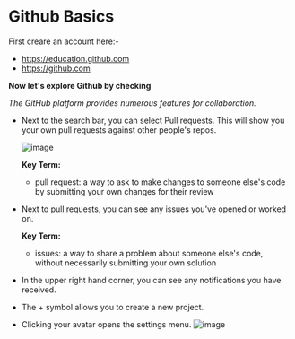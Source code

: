 # Github Basics

First creare an account here:-
- https://education.github.com
- https://github.com

**Now let's explore Github by checking**

*The GitHub platform provides numerous features for collaboration.*

- Next to the search bar, you can select Pull requests. This will show you your own pull requests against other people's repos. 

  ![image](https://user-images.githubusercontent.com/71369943/124745801-d08f8d80-df3d-11eb-9464-71061e9c35ee.png)

  **Key Term:**
  - pull request: a way to ask to make changes to someone else's code by submitting your own changes for their review

- Next to pull requests, you can see any issues you've opened or worked on.


  **Key Term:**
  - issues: a way to share a problem about someone else's code, without necessarily submitting your own solution

- In the upper right hand corner, you can see any notifications you have received. 
- The + symbol allows you to create a new project. 
- Clicking your avatar opens the settings menu. 
  ![image](https://user-images.githubusercontent.com/71369943/124746787-e05ba180-df3e-11eb-99ac-b0aaab98e78c.png)
  
